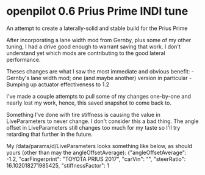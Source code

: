 openpilot 0.6 Prius Prime INDI tune
======

An attempt to create a laterally-solid and stable build for the Prius Prime

After incorporating a lane width mod from Gernby, plus some of my other tuning, I had a drive good enough to warrant saving that work. I don't understand yet which mods are contributing to the good lateral performance.

Theses changes are what I saw the most immediate and obvious benefit:
 -Gernby's lane width mod; one (and maybe another) version in particular
 -Bumping up actuator effectiveness to 1.2
 
 I've made a couple attempts to pull some of my changes one-by-one and nearly lost my work, hence, this saved snapshot to come back to.
 
 Something I've done with tire stiffness is causing the value in LiveParameters to never change. I don't consider this a bad thing. The angle offset in LiveParameters still changes too much for my taste so I'll try retarding that further in the future.
 
 My /data/params/d/LiveParameters looks something like below, as should yours (other than may the angleOffsetAverage):
   {"angleOffsetAverage": -1.2, "carFingerprint": "TOYOTA PRIUS 2017", "carVin": "", "steerRatio": 16.102018271985425, "stiffnessFactor": 1
